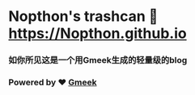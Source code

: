 # Nopthon's trashcan :link: https://Nopthon.github.io 
### 如你所见这是一个用Gmeek生成的轻量级的blog
### Powered by :heart: [Gmeek](https://github.com/Meekdai/Gmeek)
